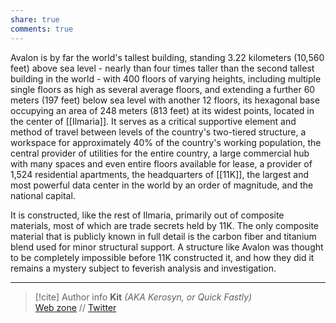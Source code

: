 ```yaml
---
share: true
comments: true
---
```

Avalon is by far the world's tallest building, standing 3.22 kilometers (10,560 feet) above sea level - nearly than four times taller than the second tallest building in the world - with 400 floors of varying heights, including multiple single floors as high as several average floors, and extending a further 60 meters (197 feet) below sea level with another 12 floors, its hexagonal base occupying an area of 248 meters (813 feet) at its widest points, located in the center of [[Ilmaria]]. It serves as a critical supportive element and method of travel between levels of the country's two-tiered structure, a workspace for approximately 40% of the country's working population, the central provider of utilities for the entire country, a large commercial hub with many spaces and even entire floors available for lease, a provider of 1,524 residential apartments, the headquarters of [[11K]], the largest and most powerful data center in the world by an order of magnitude, and the national capital.

It is constructed, like the rest of Ilmaria, primarily out of composite materials, most of which are trade secrets held by 11K. The only composite material that is publicly known in full detail is the carbon fiber and titanium blend used for minor structural support. A structure like Avalon was thought to be completely impossible before 11K constructed it, and how they did it remains a mystery subject to feverish analysis and investigation.

-----
> [!cite] Author info
> **Kit** *(AKA Kerosyn, or Quick Fastly)*\
> [Web zone](https://kitabe.link) // [Twitter](https://twitter.com/Kerosyn_)